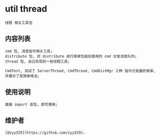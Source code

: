 # util thread
    线程 相关工具包

## 内容列表
    cmd 包, 消息指令相关工具;
    distribute 包, 对 distribute 进行简单包装后使用的 cmd 分发消息队列;
    thread 包, 自己实现的一些线程工具;
    
    CmdTest, 测试了 ServerThread, CmdThread, CmdDistMgr 三种 指令分发器的效率, 并展示了其简单用法;
    
## 使用说明
    直接 import 该包, 即可使用;
    
## 维护者
    [@zyy329](https://github.com/zyy329)。